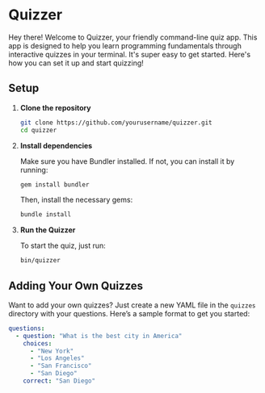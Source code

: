 # Quizzer

Hey there! Welcome to Quizzer, your friendly command-line quiz app. This app is designed to help you learn programming fundamentals through interactive quizzes in your terminal. It's super easy to get started. Here's how you can set it up and start quizzing!

## Setup

1. **Clone the repository**

    ```sh
    git clone https://github.com/yourusername/quizzer.git
    cd quizzer
    ```

2. **Install dependencies**

    Make sure you have Bundler installed. If not, you can install it by running:

    ```sh
    gem install bundler
    ```

    Then, install the necessary gems:

    ```sh
    bundle install
    ```

3. **Run the Quizzer**

    To start the quiz, just run:

    ```sh
    bin/quizzer
    ```

## Adding Your Own Quizzes

Want to add your own quizzes? Just create a new YAML file in the `quizzes` directory with your questions. Here’s a sample format to get you started:

```yaml
questions:
  - question: "What is the best city in America"
    choices:
      - "New York"
      - "Los Angeles"
      - "San Francisco"
      - "San Diego"
    correct: "San Diego"
